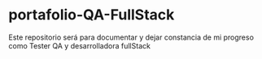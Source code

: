 # portafolio-QA-FullStack
Este repositorio será para documentar y dejar constancia de mi progreso como Tester QA y desarrolladora fullStack
